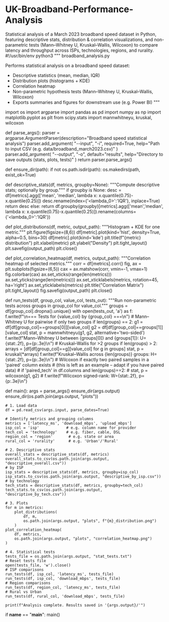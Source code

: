 # UK-Broadband-Performance-Analysis
Statistical analysis of a March 2023 broadband speed dataset in Python, featuring descriptive stats, distribution &amp; correlation visualizations, and non-parametric tests (Mann–Whitney U, Kruskal–Wallis, Wilcoxon) to compare latency and throughput across ISPs, technologies, regions, and rurality.
#!/usr/bin/env python3
"""
broadband_analysis.py

Performs statistical analysis on a broadband speed dataset:
- Descriptive statistics (mean, median, IQR)
- Distribution plots (histograms + KDE)
- Correlation heatmap
- Non-parametric hypothesis tests (Mann–Whitney U, Kruskal–Wallis, Wilcoxon)
- Exports summaries and figures for downstream use (e.g. Power BI)
"""

import os
import argparse
import pandas as pd
import numpy as np
import matplotlib.pyplot as plt
from scipy.stats import mannwhitneyu, kruskal, wilcoxon

def parse_args():
    parser = argparse.ArgumentParser(description="Broadband speed statistical analysis")
    parser.add_argument(
        "--input", "-i", required=True,
        help="Path to input CSV (e.g. data/broadband_march2023.csv)"
    )
    parser.add_argument(
        "--output", "-o", default="results",
        help="Directory to save outputs (stats, plots, tests)"
    )
    return parser.parse_args()

def ensure_dir(path):
    if not os.path.isdir(path):
        os.makedirs(path, exist_ok=True)

def descriptive_stats(df, metrics, groupby=None):
    """Compute descriptive stats; optionally by group."""
    if groupby is None:
        desc = df[metrics].agg(['mean', 'median', lambda x: x.quantile(0.75)-x.quantile(0.25)])
        desc.rename(index={'<lambda_0>':'IQR'}, inplace=True)
        return desc
    else:
        return df.groupby(groupby)[metrics].agg(['mean','median', lambda x: x.quantile(0.75)-x.quantile(0.25)]).rename(columns={'<lambda_0>':'IQR'})

def plot_distributions(df, metric, output_path):
    """Histogram + KDE for one metric."""
    plt.figure(figsize=(8,6))
    df[metric].plot(kind='hist', density=True, alpha=0.5, bins=30)
    df[metric].plot(kind='kde')
    plt.title(f"{metric} distribution")
    plt.xlabel(metric)
    plt.ylabel("Density")
    plt.tight_layout()
    plt.savefig(output_path)
    plt.close()

def plot_correlation_heatmap(df, metrics, output_path):
    """Correlation heatmap of selected metrics."""
    corr = df[metrics].corr()
    fig, ax = plt.subplots(figsize=(6,5))
    cax = ax.matshow(corr, vmin=-1, vmax=1)
    fig.colorbar(cax)
    ax.set_xticks(range(len(metrics)))
    ax.set_yticks(range(len(metrics)))
    ax.set_xticklabels(metrics, rotation=45, ha='right')
    ax.set_yticklabels(metrics)
    plt.title("Correlation Matrix")
    plt.tight_layout()
    fig.savefig(output_path)
    plt.close()

def run_tests(df, group_col, value_col, tests_out):
    """Run non-parametric tests across groups in group_col for value_col."""
    groups = df[group_col].dropna().unique()
    with open(tests_out, 'a') as f:
        f.write(f"\n=== Tests for {value_col} by {group_col} ===\n")
        # Mann–Whitney U for pairwise if only two groups
        if len(groups) == 2:
            g1 = df[df[group_col]==groups[0]][value_col]
            g2 = df[df[group_col]==groups[1]][value_col]
            stat, p = mannwhitneyu(g1, g2, alternative='two-sided')
            f.write(f"Mann–Whitney U between {groups[0]} and {groups[1]}: U={stat:.2f}, p={p:.3e}\n")
        # Kruskal–Wallis for >2 groups
        if len(groups) > 2:
            arrays = [df[df[group_col]==g][value_col] for g in groups]
            stat, p = kruskal(*arrays)
            f.write(f"Kruskal–Wallis across {len(groups)} groups: H={stat:.2f}, p={p:.3e}\n")
        # Wilcoxon if exactly two paired samples in a 'paired' column exists
        # (this is left as an example – adapt if you have paired data)
        # if 'paired_tech' in df.columns and len(groups)==2:
        #     stat, p = wilcoxon(g1, g2)
        #     f.write(f"Wilcoxon signed-rank: W={stat:.2f}, p={p:.3e}\n")

def main():
    args = parse_args()
    ensure_dir(args.output)
    ensure_dir(os.path.join(args.output, "plots"))

    # 1. Load data
    df = pd.read_csv(args.input, parse_dates=True)

    # Identify metrics and grouping columns
    metrics = ['latency_ms', 'download_mbps', 'upload_mbps']
    isp_col = 'isp'            # e.g. column name for provider
    tech_col = 'technology'    # e.g. fiber, cable, DSL
    region_col = 'region'       # e.g. state or area
    rural_col = 'rurality'      # e.g. 'Urban'/'Rural'

    # 2. Descriptive stats
    overall_stats = descriptive_stats(df, metrics)
    overall_stats.to_csv(os.path.join(args.output, "descriptive_overall.csv"))
    # by ISP
    isp_stats = descriptive_stats(df, metrics, groupby=isp_col)
    isp_stats.to_csv(os.path.join(args.output, "descriptive_by_isp.csv"))
    # by technology
    tech_stats = descriptive_stats(df, metrics, groupby=tech_col)
    tech_stats.to_csv(os.path.join(args.output, "descriptive_by_tech.csv"))

    # 3. Plots
    for m in metrics:
        plot_distributions(
            df, m,
            os.path.join(args.output, "plots", f"{m}_distribution.png")
        )
    plot_correlation_heatmap(
        df, metrics,
        os.path.join(args.output, "plots", "correlation_heatmap.png")
    )

    # 4. Statistical tests
    tests_file = os.path.join(args.output, "stat_tests.txt")
    # Reset tests file
    open(tests_file, 'w').close()
    # ISP comparisons
    run_tests(df, isp_col, 'latency_ms', tests_file)
    run_tests(df, isp_col, 'download_mbps', tests_file)
    # Region comparisons
    run_tests(df, region_col, 'latency_ms', tests_file)
    # Rural vs Urban
    run_tests(df, rural_col, 'download_mbps', tests_file)

    print(f"Analysis complete. Results saved in '{args.output}/'")

if __name__ == "__main__":
    main()
